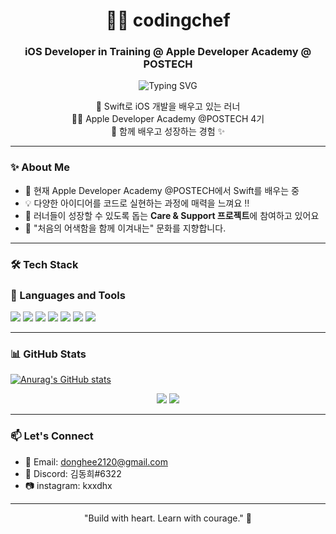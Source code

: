 <h1 align="center">👨‍🍳 codingchef</h1>
<h3 align="center">iOS Developer in Training @ Apple Developer Academy @ POSTECH</h3>

<p align="center">
  <img src="https://readme-typing-svg.herokuapp.com?font=Fira+Code&duration=3000&pause=1000&color=00FF66&center=true&vCenter=true&multiline=true&width=435&lines=🚀+Learning+Swift+%7C+🎨+Exploring+UI%2FUX+%7C+🌱+Growing+one+app+at+a+time" alt="Typing SVG" />
</p>

<p align="center">
🌱 Swift로 iOS 개발을 배우고 있는 러너<br>
👨‍💻 Apple Developer Academy @POSTECH 4기<br>
🤝 함께 배우고 성장하는 경험 ✨
</p>

---

### ✨ About Me
- 🔰 현재 Apple Developer Academy @POSTECH에서 Swift를 배우는 중
- 💡 다양한 아이디어를 코드로 실현하는 과정에 매력을 느껴요 ‼
- 🤗 러너들이 성장할 수 있도록 돕는 **Care & Support 프로젝트**에 참여하고 있어요
- 🍃 "처음의 어색함을 함께 이겨내는" 문화를 지향합니다.

---

### 🛠️ Tech Stack

<h3>🧬 Languages and Tools</h3>
<p>
  <img src="https://img.shields.io/badge/Swift-F05138?style=for-the-badge&logo=swift&logoColor=white"/>
  <img src="https://img.shields.io/badge/Xcode-147EFB?style=for-the-badge&logo=xcode&logoColor=white"/>
  <img src="https://img.shields.io/badge/Git-F05032?style=for-the-badge&logo=git&logoColor=white"/>
  <img src="https://img.shields.io/badge/GitHub-181717?style=for-the-badge&logo=github&logoColor=white"/>
  <img src="https://img.shields.io/badge/Python-3776AB?style=for-the-badge&logo=python&logoColor=white"/>
  <img src="https://img.shields.io/badge/C-A8B9CC?style=for-the-badge&logo=c&logoColor=white"/>
  <img src="https://img.shields.io/badge/Discord-5865F2?style=for-the-badge&logo=discord&logoColor=white"/>
</p>

---

### 📊 GitHub Stats
[![Anurag's GitHub stats](https://github-readme-stats.vercel.app/api?username=chefcoding)](https://github.com/anuraghazra/github-readme-stats)
<div align="center">
  <img src="https://github-readme-stats.vercel.app/api?username=chefcoding&show_icons=true&theme=radical" />
  <img src="https://github-readme-stats.vercel.app/api/top-langs/?username=codingchef&layout=compact&theme=radical" />
</div>

---

### 📫 Let's Connect
- 📧 Email: donghee2120@gmail.com  
- 💬 Discord: 김동희#6322
- 📷 instagram: kxxdhx

---

<p align="center">"Build with heart. Learn with courage." 🚀</p>
